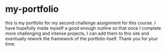 # my-portfolio

this is my portfolio for my second challenge assignment for this course.
I have hopefully made myself a good enough outline so that once I complete more challenging and intense projects, I can add them to this site and eventually rework the framework of the portfolio itself. Thank you for your time.